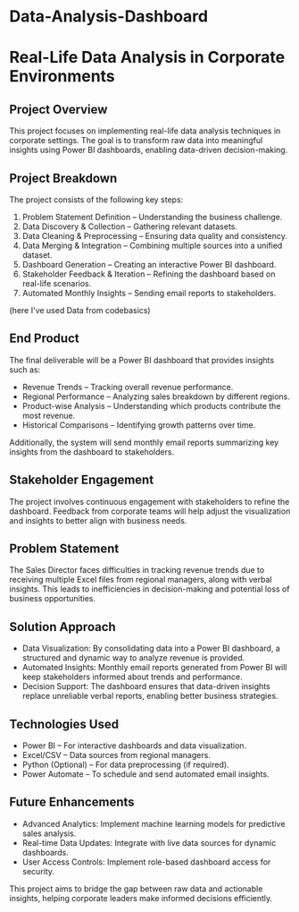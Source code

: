 # Data-Analysis-Dashboard
# Real-Life Data Analysis in Corporate Environments

## Project Overview
This project focuses on implementing real-life data analysis techniques in corporate settings. The goal is to transform raw data into meaningful insights using Power BI dashboards, enabling data-driven decision-making.

## Project Breakdown
The project consists of the following key steps:
1. Problem Statement Definition – Understanding the business challenge.
2. Data Discovery & Collection – Gathering relevant datasets.
3. Data Cleaning & Preprocessing – Ensuring data quality and consistency.
4. Data Merging & Integration – Combining multiple sources into a unified dataset.
5. Dashboard Generation – Creating an interactive Power BI dashboard.
6. Stakeholder Feedback & Iteration – Refining the dashboard based on real-life scenarios.
7. Automated Monthly Insights – Sending email reports to stakeholders.

(here I've used Data from codebasics)

## End Product
The final deliverable will be a Power BI dashboard that provides insights such as:
- Revenue Trends – Tracking overall revenue performance.
- Regional Performance – Analyzing sales breakdown by different regions.
- Product-wise Analysis – Understanding which products contribute the most revenue.
- Historical Comparisons – Identifying growth patterns over time.

Additionally, the system will send monthly email reports summarizing key insights from the dashboard to stakeholders.

## Stakeholder Engagement
The project involves continuous engagement with stakeholders to refine the dashboard. Feedback from corporate teams will help adjust the visualization and insights to better align with business needs.

## Problem Statement
The Sales Director faces difficulties in tracking revenue trends due to receiving multiple Excel files from regional managers, along with verbal insights. This leads to inefficiencies in decision-making and potential loss of business opportunities.

## Solution Approach
- Data Visualization: By consolidating data into a Power BI dashboard, a structured and dynamic way to analyze revenue is provided.
- Automated Insights: Monthly email reports generated from Power BI will keep stakeholders informed about trends and performance.
- Decision Support: The dashboard ensures that data-driven insights replace unreliable verbal reports, enabling better business strategies.

## Technologies Used
- Power BI – For interactive dashboards and data visualization.
- Excel/CSV – Data sources from regional managers.
- Python (Optional) – For data preprocessing (if required).
- Power Automate – To schedule and send automated email insights.

## Future Enhancements
- Advanced Analytics: Implement machine learning models for predictive sales analysis.
- Real-time Data Updates: Integrate with live data sources for dynamic dashboards.
- User Access Controls: Implement role-based dashboard access for security.

This project aims to bridge the gap between raw data and actionable insights, helping corporate leaders make informed decisions efficiently.


